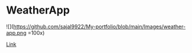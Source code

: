 # WeatherApp

![](https://github.com/sajal9922/My-portfolio/blob/main/Images/weather-app.png =100x)


[Link](https://sajal9922.github.io/WeatherApp/)

